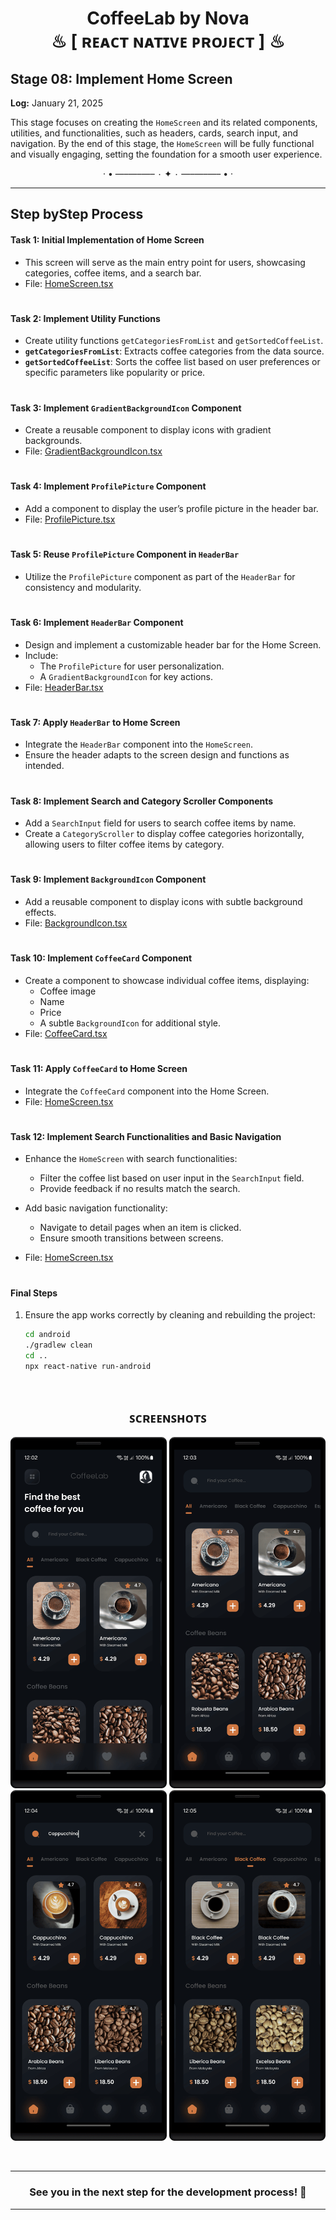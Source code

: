 <h1 align="center" >  
CoffeeLab by Nova <br> 
♨ [ ʀᴇᴀᴄᴛ ɴᴀᴛɪᴠᴇ ᴘʀᴏᴊᴇᴄᴛ ] ♨
</h1>


## Stage 08: Implement Home Screen  
**Log:** January 21, 2025  

This stage focuses on creating the `HomeScreen` and its related components, utilities, and functionalities, such as headers, cards, search input, and navigation. By the end of this stage, the `HomeScreen` will be fully functional and visually engaging, setting the foundation for a smooth user experience.


<p align="center">  
· • —–—–—– ٠ ✦ ٠ —–—–—– • ·
</p>

---

## Step byStep Process

#### **Task 1: Initial Implementation of Home Screen**  
- This screen will serve as the main entry point for users, showcasing categories, coffee items, and a search bar.  
- File: [HomeScreen.tsx](./src/screens/HomeScreen.tsx)  


#
#### **Task 2: Implement Utility Functions**  
- Create utility functions `getCategoriesFromList` and `getSortedCoffeeList`.  
- **`getCategoriesFromList`**: Extracts coffee categories from the data source.  
- **`getSortedCoffeeList`**: Sorts the coffee list based on user preferences or specific parameters like popularity or price.  

#
#### **Task 3: Implement `GradientBackgroundIcon` Component**  
- Create a reusable component to display icons with gradient backgrounds.  
- File: [GradientBackgroundIcon.tsx](./src/components/GradientBackgroundIcon.tsx)  

#

#### **Task 4: Implement `ProfilePicture` Component**  
- Add a component to display the user’s profile picture in the header bar. 
- File: [ProfilePicture.tsx](./src/components/ProfilePicture.tsx)  

#
#### **Task 5: Reuse `ProfilePicture` Component in `HeaderBar`**  
- Utilize the `ProfilePicture` component as part of the `HeaderBar` for consistency and modularity.  

#
#### **Task 6: Implement `HeaderBar` Component**  
- Design and implement a customizable header bar for the Home Screen.  
- Include:  
  - The `ProfilePicture` for user personalization.  
  - A `GradientBackgroundIcon` for key actions.    
- File: [HeaderBar.tsx](./src/components/HeaderBar.tsx)  

#
#### **Task 7: Apply `HeaderBar` to Home Screen**  
- Integrate the `HeaderBar` component into the `HomeScreen`.  
- Ensure the header adapts to the screen design and functions as intended.  


#
#### **Task 8: Implement Search and Category Scroller Components**  
- Add a `SearchInput` field for users to search coffee items by name.  
- Create a `CategoryScroller` to display coffee categories horizontally, allowing users to filter coffee items by category.  

#
#### **Task 9: Implement `BackgroundIcon` Component**  
- Add a reusable component to display icons with subtle background effects.
- File: [BackgroundIcon.tsx](./src/components/BackgroundIcon.tsx)   

#
#### **Task 10: Implement `CoffeeCard` Component**  
- Create a component to showcase individual coffee items, displaying:  
  - Coffee image  
  - Name  
  - Price  
  - A subtle `BackgroundIcon` for additional style. 
- File: [CoffeeCard.tsx](./src/components/CoffeeCard.tsx)   

#
#### **Task 11: Apply `CoffeeCard` to Home Screen**  
- Integrate the `CoffeeCard` component into the Home Screen.  
- File: [HomeScreen.tsx](./src/screens/HomeScreen.tsx)  

#
#### **Task 12: Implement Search Functionalities and Basic Navigation**  
- Enhance the `HomeScreen` with search functionalities:  
  - Filter the coffee list based on user input in the `SearchInput` field.  
  - Provide feedback if no results match the search.  
- Add basic navigation functionality:  
  - Navigate to detail pages when an item is clicked.  
  - Ensure smooth transitions between screens.  
 
- File: [HomeScreen.tsx](./src/screens/HomeScreen.tsx)  

#
#### Final Steps  

1. Ensure the app works correctly by cleaning and rebuilding the project:

   ```bash
   cd android
   ./gradlew clean
   cd ..
   npx react-native run-android
   ```

<br/>

<h2 align="center" >  
ꜱᴄʀᴇᴇɴꜱʜᴏᴛꜱ 
</h2> 

<p align="center">  
<img src="./_archive/screenshots/screenshot-1-home.png" width=250>  
<img src="./_archive/screenshots/screenshot-2-items.png" width=250>  
<img src="./_archive/screenshots/screenshot-3-search.png" width=250>  
<img src="./_archive/screenshots/screenshot-4-category.png" width=250>  
</p>  

<br/>

---

<h3 align="center" >  
See you in the next step for the development process! 🚀
</h3> 

---
